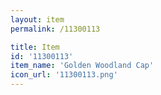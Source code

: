 ```yaml
---
layout: item
permalink: /11300113

title: Item
id: '11300113'
item_name: 'Golden Woodland Cap'
icon_url: '11300113.png'
---
```

